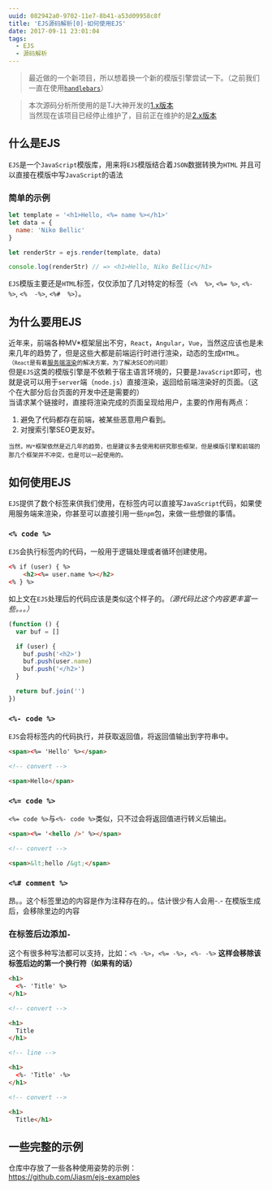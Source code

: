 ```yaml
---
uuid: 082942a0-9702-11e7-8b41-a53d09958c8f
title: 'EJS源码解析[0]-如何使用EJS'
date: 2017-09-11 23:01:04
tags:
  - EJS
  - 源码解析
---
```


> 最近做的一个新项目，所以想着换一个新的模版引擎尝试一下。（之前我们一直在使用[`handlebars`](http://handlebarsjs.com/)）  
<!-- more -->
> 本次源码分析所使用的是TJ大神开发的[1.x版本](https://github.com/tj/ejs)  
> 当然现在该项目已经停止维护了，目前正在维护的是[2.x版本](https://github.com/mde/ejs)


## 什么是EJS

`EJS`是一个`JavaScript`模版库，用来将`EJS`模版结合着`JSON`数据转换为`HTML`
并且可以直接在模版中写`JavaScript`的语法

### 简单的示例
```javascript
let template = '<h1>Hello, <%= name %></h1>'
let data = {
  name: 'Niko Bellic'
}

let renderStr = ejs.render(template, data)

console.log(renderStr) // => <h1>Hello, Niko Bellic</h1>
```

`EJS`模版主要还是`HTML`标签，仅仅添加了几对特定的标签（`<%  %>`, `<%= %>`, `<%-  %>`, `<%  -%>`, `<%#  %>`）。

## 为什么要用EJS

近年来，前端各种MV*框架层出不穷，`React`，`Angular`，`Vue`，当然这应该也是未来几年的趋势了，但是这些大都是前端运行时进行渲染，动态的生成`HTML`。  <small>（`React`是有着[服务端渲染](https://facebook.github.io/react/docs/react-dom-server.html)的解决方案，为了解决SEO的问题）</small>  
但是`EJS`这类的模版引擎是不依赖于宿主语言环境的，只要是`JavaScript`即可，也就是说可以用于`server`端（`node.js`）直接渲染，返回给前端渲染好的页面。（这个在大部分后台页面的开发中还是需要的）  
当请求某个链接时，直接将渲染完成的页面呈现给用户，主要的作用有两点：  
1. 避免了代码都存在前端，被某些恶意用户看到。  
2. 对搜索引擎SEO更友好。  

<small>当然，`MV*`框架依然是近几年的趋势，也是建议多去使用和研究那些框架，但是模版引擎和前端的那几个框架并不冲突，也是可以一起使用的。</small>

## 如何使用EJS

`EJS`提供了数个标签来供我们使用，在标签内可以直接写`JavaScript`代码，如果使用服务端来渲染，你甚至可以直接引用一些`npm`包，来做一些想做的事情。

### `<% code %>`

`EJS`会执行标签内的代码，一般用于逻辑处理或者循环创建使用。

```html
<% if (user) { %>
    <h2><%= user.name %></h2>
<% } %>
```

如上文在`EJS`处理后的代码应该是类似这个样子的。*（源代码比这个内容更丰富一些。。。）*

```javascript
(function () {
  var buf = []

  if (user) {
    buf.push('<h2>')
    buf.push(user.name)
    buf.push('</h2>')
  }

  return buf.join('')
})
```

### `<%- code %>`

`EJS`会将标签内的代码执行，并获取返回值，将返回值输出到字符串中。

```html
<span><%= 'Hello' %></span>

<!-- convert -->

<span>Hello</span>
```

### `<%= code %>`

`<%= code %>`与`<%- code %>`类似，只不过会将返回值进行转义后输出。

```html
<span><%= '<hello />' %></span>

<!-- convert -->

<span>&lt;hello /&gt;</span>
```

### `<%# comment %>`

昂。。这个标签里边的内容是作为注释存在的。。估计很少有人会用-.- 在模版生成后，会移除里边的内容

### 在标签后边添加`-`

这个有很多种写法都可以支持，比如：`<% -%>`，`<%= -%>`，`<%- -%>`
**这样会移除该标签后边的第一个换行符（如果有的话）**

```html
<h1>
  <%- 'Title' %>
</h1>

<!-- convert -->

<h1>
  Title
</h1>

<!-- line -->

<h1>
  <%- 'Title' -%>
</h1>

<!-- convert -->

<h1>
  Title</h1>
```

## 一些完整的示例

仓库中存放了一些各种使用姿势的示例：  
https://github.com/Jiasm/ejs-examples
